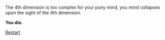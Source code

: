 The 4th dimension is too complex for your puny mind, you mind collapses upon the sight of the 4th dimension.

**You die.**

[Restart](../wake-up.md)
